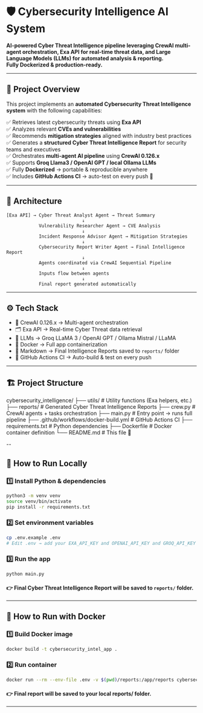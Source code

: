 # 🛡️ Cybersecurity Intelligence AI System

**AI-powered Cyber Threat Intelligence pipeline leveraging CrewAI multi-agent orchestration, Exa API for real-time threat data, and Large Language Models (LLMs) for automated analysis & reporting.**  
**Fully Dockerized & production-ready.**

---

## 🚀 Project Overview

This project implements an **automated Cybersecurity Threat Intelligence system** with the following capabilities:

✅ Retrieves latest cybersecurity threats using **Exa API**  
✅ Analyzes relevant **CVEs and vulnerabilities**  
✅ Recommends **mitigation strategies** aligned with industry best practices  
✅ Generates a **structured Cyber Threat Intelligence Report** for security teams and executives  
✅ Orchestrates **multi-agent AI pipeline** using **CrewAI 0.126.x**  
✅ Supports **Groq Llama3 / OpenAI GPT / local Ollama LLMs**  
✅ Fully **Dockerized** → portable & reproducible anywhere  
✅ Includes **GitHub Actions CI** → auto-test on every push 🚀  

---

## 🎯 Architecture

```text
[Exa API] → Cyber Threat Analyst Agent → Threat Summary
                            ↓
            Vulnerability Researcher Agent → CVE Analysis
                            ↓
            Incident Response Advisor Agent → Mitigation Strategies
                            ↓
            Cybersecurity Report Writer Agent → Final Intelligence Report
                            ↓
            Agents coordinated via CrewAI Sequential Pipeline
                            ↓
            Inputs flow between agents
                            ↓
            Final report generated automatically
```

---

## ⚙️ Tech Stack
- 🧠 CrewAI 0.126.x → Multi-agent orchestration
- 🗂️ Exa API → Real-time Cyber Threat data retrieval
- 🤖 LLMs → Groq LLaMA 3 / OpenAI GPT / Ollama Mistral / LLaMA
- 🐳 Docker → Full app containerization
- 📝 Markdown → Final Intelligence Reports saved to `reports/` folder
- 🚀 GitHub Actions CI → Auto-build & test on every push

---

## 🏗️ Project Structure
cybersecurity_intelligence/
├── utils/                       # Utility functions (Exa helpers, etc.)
├── reports/                     # Generated Cyber Threat Intelligence Reports
├── crew.py                      # CrewAI agents + tasks orchestration
├── main.py                      # Entry point → runs full pipeline
├── .github/workflows/docker-build.yml   # GitHub Actions CI
├── requirements.txt             # Python dependencies
├── Dockerfile                   # Docker container definition
└── README.md                    # This file 🚀

--

## 🏃 How to Run Locally

### 1️⃣ Install Python & dependencies
```bash
python3 -m venv venv
source venv/bin/activate
pip install -r requirements.txt
```

### 2️⃣ Set environment variables
```bash
cp .env.example .env
# Edit .env → add your EXA_API_KEY and OPENAI_API_KEY and GROQ_API_KEY
```

### 3️⃣ Run the app
```bash
python main.py
```

#### 👉 Final Cyber Threat Intelligence Report will be saved to `reports/` folder.

---

## 🐳 How to Run with Docker

### 1️⃣ Build Docker image
```bash
docker build -t cybersecurity_intel_app .
```

### 2️⃣ Run container
```bash
docker run --rm --env-file .env -v $(pwd)/reports:/app/reports cybersecurity_intel_app
```

#### 👉 Final report will be saved to your local reports/ folder.

---

